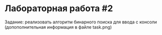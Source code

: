 # Лабораторная работа #2
Задание: реализовать алгоритм бинарного поиска для ввода с консоли (допополнительная информация в файле task.png)